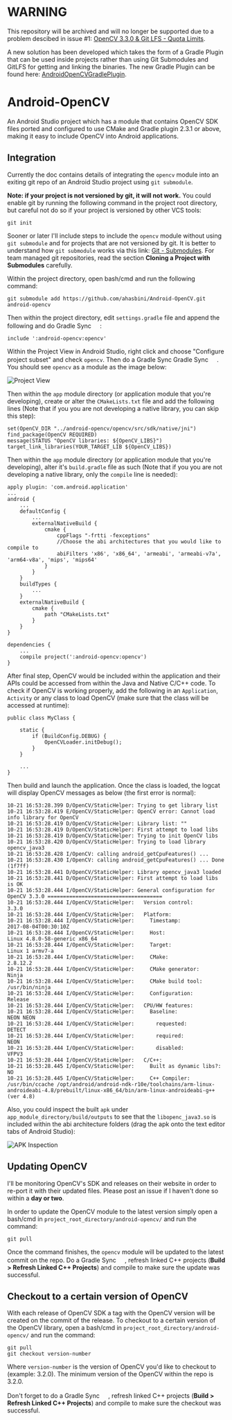 # WARNING
This repository will be archived and will no longer be supported due to a problem descibed in issue #1: 
[OpenCV 3.3.0 & Git LFS - Quota Limits](https://github.com/ahasbini/Android-OpenCV/issues/1).

A new solution has been developed which takes the form of a Gradle Plugin that can be used inside 
projects rather than using Git Submodules and GitLFS for getting and linking the binaries. The new 
Gradle Plugin can be found here: 
[AndroidOpenCVGradlePlugin](https://github.com/ahasbini/AndroidOpenCVGradlePlugin). 

# Android-OpenCV
An Android Studio project which has a module that contains OpenCV SDK files ported and configured to 
use CMake and Gradle plugin 2.3.1 or above, making it easy to include OpenCV into Android applications.

## Integration

Currently the doc contains details of integrating the ```opencv``` module into an exiting git repo 
of an Android Studio project using ```git submodule```. 

**Note: if your project is not versioned by git, it will not work.** You could enable git by running 
the following command in the project root directory, but careful not do so if your project is 
versioned by other VCS tools:
```
git init
```

Sooner or later I'll include steps to include the ```opencv``` module without using 
```git submodule``` and for projects that are not versioned by git. It is better to understand how 
```git submodule``` works via this link: 
[Git - Submodules](https://git-scm.com/book/en/v2/Git-Tools-Submodule). For team managed git 
repositories, read the section **Cloning a Project with Submodules** carefully.

Within the project directory, open bash/cmd and run the following command:
```
git submodule add https://github.com/ahasbini/Android-OpenCV.git android-opencv
```

Then within the project directory, edit ```settings.gradle``` file and append the following and do 
Gradle Sync <img src="https://developer.android.com/studio/images/buttons/toolbar-sync-gradle.png" width="16px" height="16px"/>:
```
include ':android-opencv:opencv'
```

Within the Project View in Android Studio, right click and choose "Configure project subset" and 
check ```opencv```. Then do a Gradle Sync 
Gradle Sync <img src="https://developer.android.com/studio/images/buttons/toolbar-sync-gradle.png" width="16px" height="16px"/>. 
You should see ```opencv``` as a module as the image below:

![Project View](https://i.stack.imgur.com/qgXf7.png)

Then within the ```app``` module directory (or application module that you're developing), create or 
alter the ```CMakeLists.txt``` file and add the following lines (Note that if you you are not 
developing a native library, you can skip this step):
```
set(OpenCV_DIR "../android-opencv/opencv/src/sdk/native/jni")
find_package(OpenCV REQUIRED)
message(STATUS "OpenCV libraries: ${OpenCV_LIBS}")
target_link_libraries(YOUR_TARGET_LIB ${OpenCV_LIBS})
```

Then within the ```app``` module directory (or application module that you're developing), alter 
it's ```build.gradle``` file as such (Note that if you you are not developing a native library, 
only the ```compile``` line is needed):
```
apply plugin: 'com.android.application'
...
android {
    ...
    defaultConfig {
        ...
        externalNativeBuild {
            cmake {
                cppFlags "-frtti -fexceptions"
                //Choose the abi architectures that you would like to compile to
                abiFilters 'x86', 'x86_64', 'armeabi', 'armeabi-v7a', 'arm64-v8a', 'mips', 'mips64'
            }
        }
    }
    buildTypes {
        ...
    }
    externalNativeBuild {
        cmake {
            path "CMakeLists.txt"
        }
    }
}

dependencies {
    ...
    compile project(':android-opencv:opencv')
}
```

After final step, OpenCV would be included within the application and their APIs could be accessed 
from within the Java and Native C/C++ code. To check if OpenCV is working properly, add the 
following in an ```Application```, ```Activity``` or any class to load OpenCV (make sure that the 
class will be accessed at runtime):
```
public class MyClass {

    static {
        if (BuildConfig.DEBUG) {
            OpenCVLoader.initDebug();
        }
    }

    ...
}
```

Then build and launch the application. Once the class is loaded, the logcat will display OpenCV 
messages as below (the first error is normal):
```
10-21 16:53:28.399 D/OpenCV/StaticHelper: Trying to get library list
10-21 16:53:28.419 E/OpenCV/StaticHelper: OpenCV error: Cannot load info library for OpenCV
10-21 16:53:28.419 D/OpenCV/StaticHelper: Library list: ""
10-21 16:53:28.419 D/OpenCV/StaticHelper: First attempt to load libs
10-21 16:53:28.419 D/OpenCV/StaticHelper: Trying to init OpenCV libs
10-21 16:53:28.420 D/OpenCV/StaticHelper: Trying to load library opencv_java3
10-21 16:53:28.428 I/OpenCV: calling android_getCpuFeatures() ...
10-21 16:53:28.430 I/OpenCV: calling android_getCpuFeatures() ... Done (1f7ff)
10-21 16:53:28.441 D/OpenCV/StaticHelper: Library opencv_java3 loaded
10-21 16:53:28.441 D/OpenCV/StaticHelper: First attempt to load libs is OK
10-21 16:53:28.444 I/OpenCV/StaticHelper: General configuration for OpenCV 3.3.0 =====================================
10-21 16:53:28.444 I/OpenCV/StaticHelper:   Version control:               3.3.0
10-21 16:53:28.444 I/OpenCV/StaticHelper:   Platform:
10-21 16:53:28.444 I/OpenCV/StaticHelper:     Timestamp:                   2017-08-04T00:30:10Z
10-21 16:53:28.444 I/OpenCV/StaticHelper:     Host:                        Linux 4.8.0-58-generic x86_64
10-21 16:53:28.444 I/OpenCV/StaticHelper:     Target:                      Linux 1 armv7-a
10-21 16:53:28.444 I/OpenCV/StaticHelper:     CMake:                       2.8.12.2
10-21 16:53:28.444 I/OpenCV/StaticHelper:     CMake generator:             Ninja
10-21 16:53:28.444 I/OpenCV/StaticHelper:     CMake build tool:            /usr/bin/ninja
10-21 16:53:28.444 I/OpenCV/StaticHelper:     Configuration:               Release
10-21 16:53:28.444 I/OpenCV/StaticHelper:   CPU/HW features:
10-21 16:53:28.444 I/OpenCV/StaticHelper:     Baseline:                    NEON NEON
10-21 16:53:28.444 I/OpenCV/StaticHelper:       requested:                 DETECT
10-21 16:53:28.444 I/OpenCV/StaticHelper:       required:                  NEON
10-21 16:53:28.444 I/OpenCV/StaticHelper:       disabled:                  VFPV3
10-21 16:53:28.444 I/OpenCV/StaticHelper:   C/C++:
10-21 16:53:28.445 I/OpenCV/StaticHelper:     Built as dynamic libs?:      NO
10-21 16:53:28.445 I/OpenCV/StaticHelper:     C++ Compiler:                /usr/bin/ccache /opt/android/android-ndk-r10e/toolchains/arm-linux-androideabi-4.8/prebuilt/linux-x86_64/bin/arm-linux-androideabi-g++ (ver 4.8)
```

Also, you could inspect the built ```apk``` under ```app_module_directory/build/outputs``` to see 
that the ```libopenc_java3.so``` is included within the abi architecture folders (drag the apk onto 
the text editor tabs of Android Studio):

![APK Inspection](https://i.stack.imgur.com/YRsH4.png)

## Updating OpenCV

I'll be monitoring OpenCV's SDK and releases on their website in order to re-port it with their 
updated files. Please post an issue if I haven't done so within a **day or two**.

In order to update the OpenCV module to the latest version simply open a bash/cmd in 
```project_root_directory/android-opencv/``` and run the command:
```
git pull
```

Once the command finishes, the ```opencv``` module will be updated to the latest commit on the repo. 
Do a Gradle Sync <img src="https://developer.android.com/studio/images/buttons/toolbar-sync-gradle.png" width="16px" height="16px"/>, 
refresh linked C++ projects (**Build > Refresh Linked C++ Projects**) and compile to make sure 
the update was successful.

## Checkout to a certain version of OpenCV

With each release of OpenCV SDK a tag with the OpenCV version will be created on the commit of the 
release. To checkout to a certain version of the OpenCV library, open a bash/cmd in 
```project_root_directory/android-opencv/``` and run the command:
```
git pull
git checkout version-number
```
Where ```version-number``` is the version of OpenCV you'd like to checkout to (example: 3.2.0). The 
minimum version of the OpenCV within the repo is 3.2.0.

Don't forget to do a Gradle Sync <img src="https://developer.android.com/studio/images/buttons/toolbar-sync-gradle.png" width="16px" height="16px"/>, 
refresh linked C++ projects (**Build > Refresh Linked C++ Projects**) and compile to make sure 
the checkout was successful.
